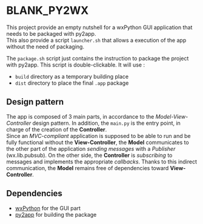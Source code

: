 # BLANK_PY2WX

This project provide an empty nutshell for a wxPython GUI application that needs to be packaged with py2app.  
This also provide a script `launcher.sh` that allows a execution of the app without the need of packaging.

The `package.sh` script just contains the instruction to package the project with py2app. This script is double-clickable. It will use :

- `build` directory as a temporary building place
- `dist` directory to place the final `.app` package

## Design pattern

The app is composed of 3 main parts, in accordance to the *Model-View-Controller* design pattern. In addition, the `main.py` is the entry point, in charge of the creation of the **Controller**.  
Since an *MVC-compliant* application is supposed to be able to run and be fully functional without the **View-Controller**, the **Model** communicates to the other part of the application *sending messages* with a *Publisher* (wx.lib.pubsub). On the other side, the **Controller**  is *subscribing* to messages and implements the appropriate *callbacks*. Thanks to this indirect communication, the **Model** remains free of  dependencies toward **View-Controller**.  

## Dependencies

- [wxPython](http://www.wxpython.org/) for the GUI part
- [py2app](https://pypi.python.org/pypi/py2app/) for building the package